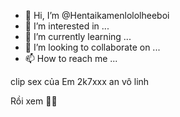 - 👋 Hi, I’m @Hentaikamenlololheeboi
- 👀 I’m interested in ...
- 🌱 I’m currently learning ...
- 💞️ I’m looking to collaborate on ...
- 📫 How to reach me ...

<!---
Hentaikamenlololheeboi/Hentaikamenlololheeboi is a ✨ special ✨ repository because its `README.md` (this file) appears on your GitHub profile.
You can click the Preview link to take a look at your changes.
--->clip sex của Em 2k7xxx an vô linh
Rồi xem 🤪🤪


